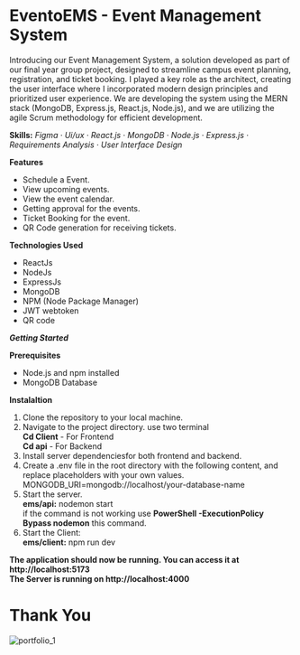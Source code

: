 # EventoEMS - Event Management System

Introducing our Event Management System, a solution developed as part of our final year group project, designed to streamline campus event planning, registration, and ticket booking. I played a key role as the architect, creating the user interface where I incorporated modern design principles and prioritized user experience. We are developing the system using the MERN stack (MongoDB, Express.js, React.js, Node.js), and we are utilizing the agile Scrum methodology for efficient development.

**Skills:** _Figma · Ui/ux · React.js · MongoDB · Node.js · Express.js · Requirements Analysis · User Interface Design_

**Features**

- Schedule a Event.
- View upcoming events.
- View the event calendar.
- Getting approval for the events.
- Ticket Booking for the event.
- QR Code generation for receiving tickets.

**Technologies Used**

- ReactJs
- NodeJs
- ExpressJs
- MongoDB
- NPM (Node Package Manager)
- JWT webtoken
- QR code

**_Getting Started_**

**Prerequisites**

- Node.js and npm installed
- MongoDB Database

**Instalaltion**

1. Clone the repository to your local machine.
2. Navigate to the project directory. use two terminal <br>
   **Cd Client** - For Frontend <br>
   **Cd api** - For Backend <br>
3. Install server dependenciesfor both frontend and backend.
4. Create a .env file in the root directory with the following content, and replace placeholders with your own values. <br>
   MONGODB_URI=mongodb://localhost/your-database-name
5. Start the server.<br>
   **ems/api:** nodemon start<br>
   if the command is not working use **PowerShell -ExecutionPolicy Bypass nodemon** this command.
6. Start the Client:<br>
   **ems/client:** npm run dev

**The application should now be running. You can access it at http://localhost:5173**<br>
**The Server is running on http://localhost:4000**

<h1>Thank You</h1>

![portfolio_1](https://github.com/Bilal025/EventoEMS/assets/95700674/001ddf1c-72b3-40bb-8e3e-975ae00ccee5)

